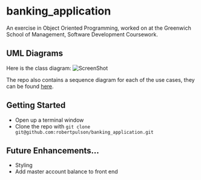 # banking_application

An exercise in Object Oriented Programming, worked on at the Greenwich School of Management, Software Development Coursework.

## UML Diagrams

Here is the class diagram:
![ScreenShot](https://github.com/robertpulson/banking_application/blob/master/screenshots/Main.png)

The repo also contains a sequence diagram for each of the use cases, they can be found [here](https://github.com/robertpulson/banking_application/tree/master/screenshots).

## Getting Started

* Open up a terminal window
* Clone the repo with `git clone git@github.com:robertpulson/banking_application.git`

## Future Enhancements...
* Styling
* Add master account balance to front end
